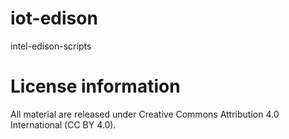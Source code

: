 # iot-edison
intel-edison-scripts

# License information

All material are released under Creative Commons Attribution 4.0 International (CC BY 4.0).
